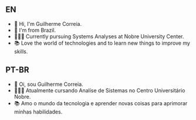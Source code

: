 ## EN
- 👋 Hi, I'm Guilherme Correia.
- 📍 I'm from Brazil.
- 👨🏻‍💻 Currently pursuing Systems Analyses at Nobre University Center.
- 📚 Love the world of technologies and to learn new things to improve my skills.

## PT-BR
- 👋 Oi, sou Guilherme Correia.
- 👨🏻‍💻 Atualmente cursando Analíse de Sistemas no Centro Universitário Nobre.
- 📚 Amo o mundo da tecnologia e aprender novas coisas para aprimorar minhas habilidades.
